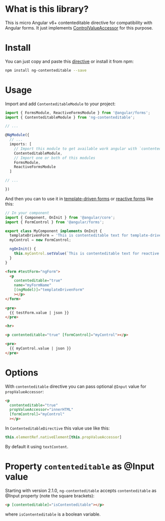 # What is this library?

This is micro Angular v6+ contenteditable directive for compatibility with Angular forms.
It just implements [ControlValueAccessor](https://angular.io/api/forms/ControlValueAccessor) for this purpose.

# Install

You can just copy and paste this [directive](src/contenteditable.directive.ts) or install it from npm:

```bash
npm install ng-contenteditable --save
```

# Usage

Import and add `ContenteditableModule` to your project:

```ts
import { FormsModule, ReactiveFormsModule } from '@angular/forms';
import { ContenteditableModule } from 'ng-contenteditable';

// ...

@NgModule({
  // ...
  imports: [
    // Import this module to get available work angular with `contenteditable`
    ContenteditableModule,
    // Import one or both of this modules
    FormsModule,
    ReactiveFormsModule
  ]

// ...

})
```

And then you can to use it in [template-driven forms](https://angular.io/guide/forms)
or [reactive forms](https://angular.io/guide/reactive-forms) like this:

```ts
// In your component
import { Component, OnInit } from '@angular/core';
import { FormControl } from '@angular/forms';

export class MyComponent implements OnInit {
  templateDrivenForm = 'This is contenteditable text for template-driven form';
  myControl = new FormControl;

  ngOnInit() {
    this.myControl.setValue(`This is contenteditable text for reactive form`);
  }
}
```

```html
<form #testForm="ngForm">
  <p
    contenteditable="true"
    name="myFormName"
    [(ngModel)]="templateDrivenForm"
    ></p>
</form>
 
<pre>
  {{ testForm.value | json }}
</pre>

<hr>

<p contenteditable="true" [formControl]="myControl"></p>

<pre>
  {{ myControl.value | json }}
</pre>
```

# Options

With `contenteditable` directive you can pass optional `@Input` value for `propValueAccessor`:

```html
<p
  contenteditable="true"
  propValueAccessor="innerHTML"
  [formControl]="myControl"
  ></p>
```

In `ContenteditableDirective` this value use like this:

```ts
this.elementRef.nativeElement[this.propValueAccessor]
```

By default it using `textContent`.

# Property `contenteditable` as @Input value

Starting with version 2.1.0, `ng-contenteditable` accepts `contenteditable` as @Input property (note the square brackets):

```html
<p [contenteditable]="isContenteditable"></p>
```

where `isContenteditable` is a boolean variable.